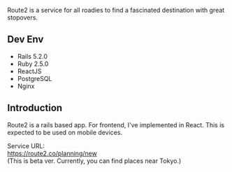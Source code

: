 Route2 is a service for all roadies to find a fascinated destination with great stopovers.

## Dev Env
- Rails 5.2.0
- Ruby 2.5.0
- ReactJS
- PostgreSQL
- Nginx

## Introduction
Route2 is a rails based app. For frontend, I've implemented in React. This is expected to be used on mobile devices.

Service URL:  
https://route2.co/planning/new  
(This is beta ver. Currently, you can find places near Tokyo.)

